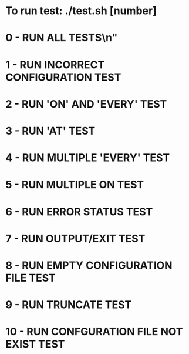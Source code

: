 
#	To run test: ./test.sh [number]

#		0 - RUN ALL TESTS\n"
#		1 - RUN INCORRECT CONFIGURATION TEST
#		2 - RUN 'ON' AND 'EVERY' TEST
#		3 - RUN 'AT' TEST
#		4 - RUN MULTIPLE 'EVERY' TEST
#		5 - RUN MULTIPLE ON TEST
#		6 - RUN ERROR STATUS TEST
#		7 - RUN OUTPUT/EXIT TEST
#		8 - RUN EMPTY CONFIGURATION FILE TEST
#		9 - RUN TRUNCATE TEST
#		10 - RUN CONFGURATION FILE NOT EXIST TEST